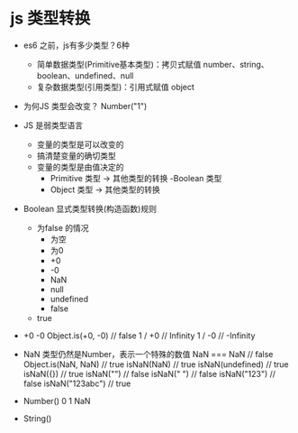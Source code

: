 # js 类型转换
- es6 之前，js有多少类型？6种
  
  - 简单数据类型(Primitive基本类型)：拷贝式赋值
  number、string、boolean、undefined、null
  - 复杂数据类型(引用类型)：引用式赋值
  object

- 为何JS 类型会改变？
  Number("1")

- JS 是弱类型语言
  - 变量的类型是可以改变的
  - 搞清楚变量的确切类型
  - 变量的类型是由值决定的
    - Primitive 类型 -> 其他类型的转换
      -Boolean 类型
    - Object 类型 -> 其他类型的转换


- Boolean 显式类型转换(构造函数)规则
  - 为false 的情况 
    - 为空
    - 为0
    - +0
    - -0
    - NaN
    - null
    - undefined
    - false
  - true


- +0 -0
  Object.is(+0, -0) // false
  1 / +0 // Infinity
  1 / -0 // -Infinity
- NaN
  类型仍然是Number，表示一个特殊的数值
  NaN === NaN // false
  Object.is(NaN, NaN) // true
  isNaN(NaN) // true
  isNaN(undefined) // true
  isNaN({}) // true
  isNaN("") // false
  isNaN(" ") // false
  isNaN("123") // false
  isNaN("123abc") // true

- Number()
  0 1 NaN

- String()
  